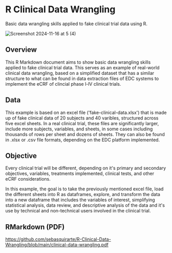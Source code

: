 # R Clinical Data Wrangling
Basic data wrangling skills applied to fake clinical trial data using R.

![Screenshot 2024-11-16 at 5 (4)](https://github.com/user-attachments/assets/c9b3a620-bb3b-4833-bde4-5fade9c87dbf)

## Overview

This R Markdown document aims to show basic data wrangling skills applied to fake clinical trial data. This serves as an example of real-world clinical data wrangling, based on a simplified dataset that has a similar structure to what can be found in data extraction files of EDC systems to implement the eCRF of clincial phase l-lV clinical trials. 

## Data

This example is based on an excel file ('fake-clinical-data.xlsx') that is made up of fake clinical data of 20 subjects and 40 varibles, structured across five excel sheets. In a real clinical trial, these files are significantly larger, include more subjects, variables, and sheets, in some cases including thousands of rows per sheet and dozens of sheets. They can also be found in .xlsx or .csv file formats, depending on the EDC platform implemented. 

## Objective

Every clinical trial will be different, depending on it's primary and secondary objectives, variables, treatments implemented, clinical tests, and other eCRF considerations. 

In this example, the goal is to take the previously mentioned excel file, load the different sheets into R as dataframes, explore, and transform the data into a new dataframe that includes the variables of interest, simplifying statistical analysis, data review, and descriptive analysis of the data and it's use by technical and non-technical users involved in the clinical trial. 

## RMarkdown (PDF)
https://github.com/sebasquirarte/R-Clinical-Data-Wrangling/blob/main/clinical-data-wrangling.pdf
